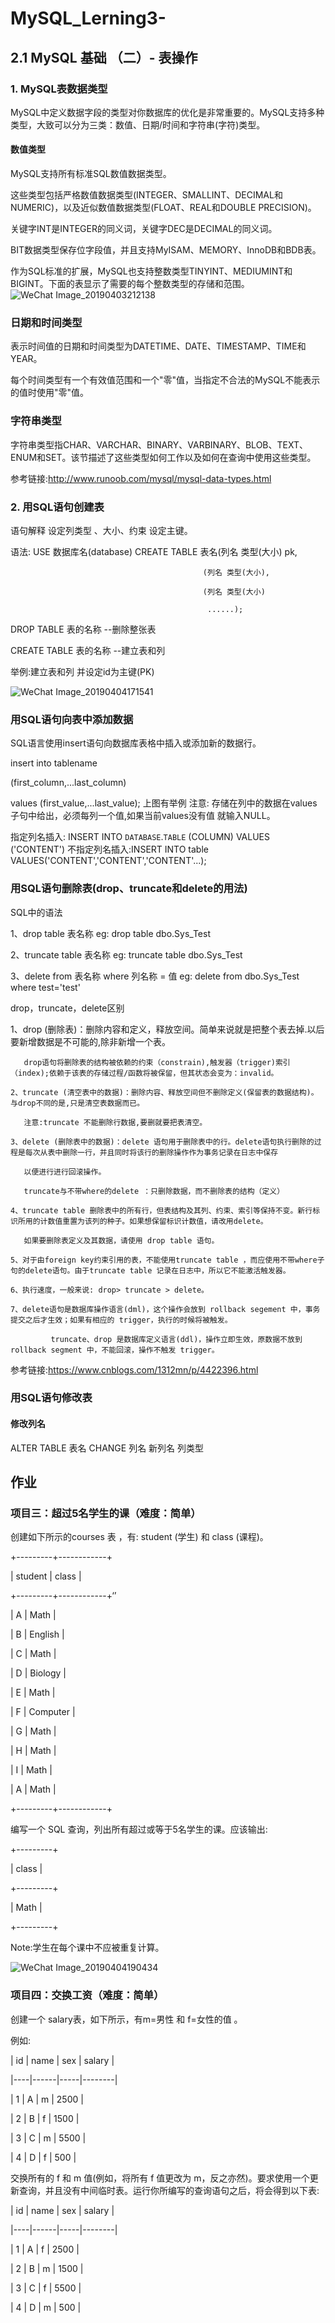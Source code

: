 # MySQL_Lerning3-

##  2.1 MySQL 基础 （二）- 表操作

### 1. MySQL表数据类型

MySQL中定义数据字段的类型对你数据库的优化是非常重要的。MySQL支持多种类型，大致可以分为三类：数值、日期/时间和字符串(字符)类型。

#### 数值类型

MySQL支持所有标准SQL数值数据类型。

这些类型包括严格数值数据类型(INTEGER、SMALLINT、DECIMAL和NUMERIC)，以及近似数值数据类型(FLOAT、REAL和DOUBLE PRECISION)。

关键字INT是INTEGER的同义词，关键字DEC是DECIMAL的同义词。

BIT数据类型保存位字段值，并且支持MyISAM、MEMORY、InnoDB和BDB表。

作为SQL标准的扩展，MySQL也支持整数类型TINYINT、MEDIUMINT和BIGINT。下面的表显示了需要的每个整数类型的存储和范围。
![WeChat Image_20190403212138](https://user-images.githubusercontent.com/43989688/55506761-8b8d9a00-5656-11e9-9538-b8e34a965270.png)

### 日期和时间类型

表示时间值的日期和时间类型为DATETIME、DATE、TIMESTAMP、TIME和YEAR。

每个时间类型有一个有效值范围和一个"零"值，当指定不合法的MySQL不能表示的值时使用"零"值。

### 字符串类型

字符串类型指CHAR、VARCHAR、BINARY、VARBINARY、BLOB、TEXT、ENUM和SET。该节描述了这些类型如何工作以及如何在查询中使用这些类型。

参考链接:http://www.runoob.com/mysql/mysql-data-types.html

### 2. 用SQL语句创建表

语句解释 设定列类型 、大小、约束 设定主键。

语法:   USE 数据库名(database) CREATE TABLE 表名(列名 类型(大小) pk,
         
                                               (列名 类型(大小),
                                               
                                               (列名 类型(大小)
                                               
                                                ......);

DROP TABLE 表的名称 --删除整张表

CREATE TABLE 表的名称 --建立表和列

举例:建立表和列 并设定id为主键(PK)

![WeChat Image_20190404171541](https://user-images.githubusercontent.com/43989688/55567181-70299a00-56fd-11e9-894e-050d809a37d4.png)

###  用SQL语句向表中添加数据

SQL语言使用insert语句向数据库表格中插入或添加新的数据行。

insert into tablename 

(first_column,...last_column) 

values (first_value,...last_value);  上图有举例
注意: 存储在列中的数据在values子句中给出，必须每列一个值,如果当前values没有值 就输入NULL。

指定列名插入: INSERT INTO `DATABASE`.`TABLE` (COLUMN) VALUES ('CONTENT')
不指定列名插入:INSERT INTO table VALUES('CONTENT','CONTENT','CONTENT'...);

### 用SQL语句删除表(drop、truncate和delete的用法)

SQL中的语法

   1、drop table 表名称                         eg: drop table  dbo.Sys_Test
   
   2、truncate table 表名称                     eg: truncate  table dbo.Sys_Test
   
   3、delete from 表名称 where 列名称 = 值      eg: delete from dbo.Sys_Test where test='test'
 
drop，truncate，delete区别

  1、drop (删除表)：删除内容和定义，释放空间。简单来说就是把整个表去掉.以后要新增数据是不可能的,除非新增一个表。

       drop语句将删除表的结构被依赖的约束（constrain),触发器（trigger)索引（index);依赖于该表的存储过程/函数将被保留，但其状态会变为：invalid。

    2、truncate (清空表中的数据)：删除内容、释放空间但不删除定义(保留表的数据结构)。与drop不同的是,只是清空表数据而已。

       注意:truncate 不能删除行数据,要删就要把表清空。

    3、delete (删除表中的数据)：delete 语句用于删除表中的行。delete语句执行删除的过程是每次从表中删除一行，并且同时将该行的删除操作作为事务记录在日志中保存

       以便进行进行回滚操作。

       truncate与不带where的delete ：只删除数据，而不删除表的结构（定义）

    4、truncate table 删除表中的所有行，但表结构及其列、约束、索引等保持不变。新行标识所用的计数值重置为该列的种子。如果想保留标识计数值，请改用delete。

       如果要删除表定义及其数据，请使用 drop table 语句。 
       
    5、对于由foreign key约束引用的表，不能使用truncate table ，而应使用不带where子句的delete语句。由于truncate table 记录在日志中，所以它不能激活触发器。

    6、执行速度，一般来说: drop> truncate > delete。

    7、delete语句是数据库操作语言(dml)，这个操作会放到 rollback segement 中，事务提交之后才生效；如果有相应的 trigger，执行的时候将被触发。

             truncate、drop 是数据库定义语言(ddl)，操作立即生效，原数据不放到 rollback segment 中，不能回滚，操作不触发 trigger。 
             
 参考链接:https://www.cnblogs.com/1312mn/p/4422396.html
 
 
### 用SQL语句修改表

#### 修改列名

ALTER TABLE 表名 CHANGE 列名 新列名 列类型


## 作业

### 项目三：超过5名学生的课（难度：简单）

创建如下所示的courses 表 ，有: student (学生) 和 class (课程)。

+---------+------------+

| student | class      |

+---------+------------+‘’

| A       | Math       |

| B      | English    |

| C       | Math       |

| D       | Biology    |

| E       | Math       |

| F       | Computer   |

| G       | Math       |

| H       | Math       |

| I       | Math       |

| A      | Math       |

+---------+------------+

编写一个 SQL 查询，列出所有超过或等于5名学生的课。应该输出:

+---------+

| class   |

+---------+

| Math    |

+---------+

Note:学生在每个课中不应被重复计算。

![WeChat Image_20190404190434](https://user-images.githubusercontent.com/43989688/55574386-90148a00-570c-11e9-8176-fca920964e46.png)

### 项目四：交换工资（难度：简单）

创建一个 salary表，如下所示，有m=男性 和 f=女性的值 。

例如:

| id | name | sex | salary |

|----|------|-----|--------|

| 1  | A    | m   | 2500   |

| 2  | B    | f   | 1500   |

| 3  | C    | m   | 5500   |

| 4  | D    | f   | 500    |

交换所有的 f 和 m 值(例如，将所有 f 值更改为 m，反之亦然)。要求使用一个更新查询，并且没有中间临时表。运行你所编写的查询语句之后，将会得到以下表:

| id | name | sex | salary |

|----|------|-----|--------|

| 1  | A    | f  | 2500   |

| 2  | B    | m   | 1500   |

| 3  | C    | f   | 5500   |

| 4  | D    | m   | 500    |


